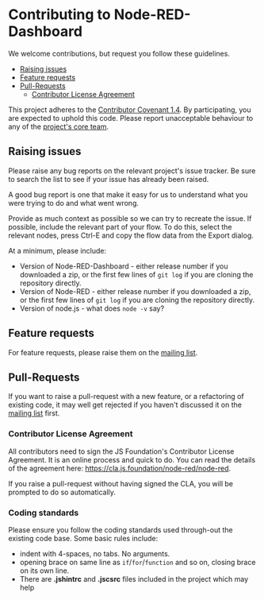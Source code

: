 # Contributing to Node-RED-Dashboard

We welcome contributions, but request you follow these guidelines.

 - [Raising issues](#raising-issues)
 - [Feature requests](#feature-requests)
 - [Pull-Requests](#pull-requests)
   - [Contributor License Agreement](#contributor-license-agreement)

This project adheres to the [Contributor Covenant 1.4](http://contributor-covenant.org/version/1/4/).
By participating, you are expected to uphold this code. Please report unacceptable
behaviour to any of the [project's core team](https://github.com/orgs/node-red/teams/core).

## Raising issues

Please raise any bug reports on the relevant project's issue tracker. Be sure to
search the list to see if your issue has already been raised.

A good bug report is one that make it easy for us to understand what you were
trying to do and what went wrong.

Provide as much context as possible so we can try to recreate the issue.
If possible, include the relevant part of your flow. To do this, select the
relevant nodes, press Ctrl-E and copy the flow data from the Export dialog.

At a minimum, please include:

- Version of Node-RED-Dashboard - either release number if you downloaded a zip, or the first few lines of `git log` if you are cloning the repository directly.
 - Version of Node-RED - either release number if you downloaded a zip, or the first few lines of `git log` if you are cloning the repository directly.
 - Version of node.js - what does `node -v` say?

## Feature requests

For feature requests, please raise them on the [mailing list](https://groups.google.com/forum/#!forum/node-red).

## Pull-Requests

If you want to raise a pull-request with a new feature, or a refactoring
of existing code, it may well get rejected if you haven't discussed it on
the [mailing list](https://groups.google.com/forum/#!forum/node-red) first.

### Contributor License Agreement

All contributors need to sign the JS Foundation's Contributor License Agreement.
It is an online process and quick to do. You can read the details of the agreement
here: https://cla.js.foundation/node-red/node-red.

If you raise a pull-request without having signed the CLA, you will be prompted
to do so automatically.

### Coding standards

Please ensure you follow the coding standards used through-out the existing
code base. Some basic rules include:

 - indent with 4-spaces, no tabs. No arguments.
 - opening brace on same line as `if`/`for`/`function` and so on, closing brace
 on its own line.
 - There are **.jshintrc** and **.jscsrc** files included in the project which may help
